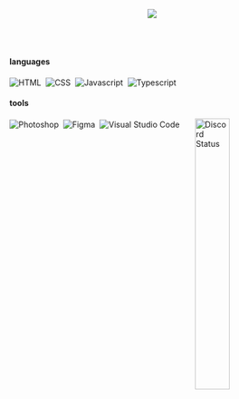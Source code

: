 <!--- <div><img src="https://cdn.discordapp.com/attachments/874773745452060692/1105214701606011041/cc5f754ecdff162c08cf0e9e1b2aad60.jpg" width="2000" height="200" align="center" alt="img"></div> --->
<br/><br/>

<p align="center">
    <img src="https://readme-typing-svg.herokuapp.com?color=3EA03E&center=true&vCenter=true&width=500&lines=hey,+i'm+Triz+👾;welcome+to+my+profile"(https://git.io/typing-svg)>
</p>
<br/><br/>

#### languages
<div width="20%">  
    <img align="center" alt="HTML" src="https://img.shields.io/badge/-HTML-0D1117?style=for-the-badge&logo=HTML5&logoColor=1572B6&labelColor=0D1117">&nbsp; 
    <img align="center" alt="CSS" src="https://img.shields.io/badge/-CSS-0D1117?style=for-the-badge&logo=CSS3&logoColor=1572B6&labelColor=0D1117">&nbsp; 
    <img align="center" alt="Javascript" src="https://img.shields.io/badge/-JavaScript-0D1117?style=for-the-badge&logo=javascript&labelColor=0D1117&textColor=0D1117">&nbsp; 
    <img align="center" alt="Typescript" src="https://img.shields.io/badge/-Typescript-0D1117?style=for-the-badge&logo=typescript&labelColor=0D1117&textColor=0D1117">&nbsp; 
</div>

#### tools
<div width="20%">
    <img align="center" alt="Photoshop" src="https://img.shields.io/badge/-adobe%20photoshop-0D1117?style=for-the-badge&logo=adobe%20photoshop&labelColor=0D1117">&nbsp;
    <img align="center" alt="Figma" src="https://img.shields.io/badge/-figma-0D1117?style=for-the-badge&logo=figma&labelColor=0D1117">&nbsp;
    <img align="center" alt="Visual Studio Code" src="https://img.shields.io/badge/-Visual%20Studio%20Code-0D1117?style=for-the-badge&logo=visual-studio-code&logoColor=007ACC&labelColor=0D1117">&nbsp;
	
<a href="https://google.com" target="_blank">
	<img width="35%" align="right" alt="Discord Status" src="https://lanyard.cnrad.dev/api/444572933558501398">
</a>


